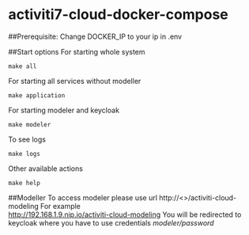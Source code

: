 # activiti7-cloud-docker-compose

##Prerequisite:
Change DOCKER_IP to your ip in .env

##Start options
For starting whole system
```
make all
```
For starting all services without modeller 
```
make application 
```

For starting modeler and keycloak
```
make modeler
```

To see logs 
```
make logs 
```

Other available actions
```
make help
```

##Modeller 
To access modeler please use url 
http://<<yourgateway>>/activiti-cloud-modeling
For example  
http://192.168.1.9.nip.io/activiti-cloud-modeling
You will be redirected to keycloak where you have to use credentials *modeler/password*  
